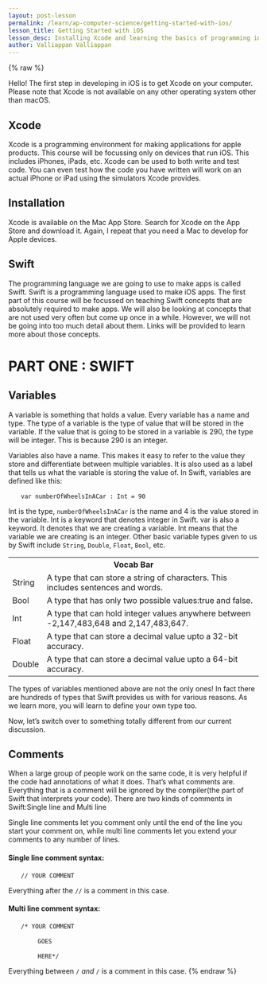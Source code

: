```yaml
---
layout: post-lesson
permalink: /learn/ap-computer-science/getting-started-with-ios/
lesson_title: Getting Started with iOS
lesson_desc: Installing Xcode and learning the basics of programming in iOS
author: Valliappan Valliappan
---
```


<script src="/questions.js"></script>

{% raw %}

Hello! The first step in developing in iOS is to get Xcode on your computer. Please note that Xcode is not available on any other operating system other than macOS.

<h2>Xcode</h2>
Xcode is a programming environment for making applications for apple products. This course will be focussing only on devices that run iOS. This includes iPhones, iPads, etc. Xcode can be used to both write and test code. You can even test how the code you have written will work on an actual iPhone or iPad using the simulators Xcode provides.

<h2>Installation</h2>
Xcode is available on the Mac App Store. Search for Xcode on the App Store and download it. Again, I repeat that you need a Mac to develop for Apple devices.

<h2>Swift</h2>
The programming language we are going to use to make apps is called Swift. Swift is a programming language used to make iOS apps. The first part of this course will be focussed on teaching Swift concepts that are absolutely required to make apps. We will also be looking at concepts that are not used very often but come up once in a while. However, we will not be going into too much detail about them. Links will be provided to learn more about those concepts.

<h1>PART ONE : SWIFT</h1>

<h2>Variables</h2>
A variable is something that holds a value. Every variable has a name and type. The type of a variable is the type of value that will be stored in the variable. If the value that is going to be stored in a variable is 290, the type will be integer. This is because 290 is an integer. 

Variables also have a name. This makes it easy to refer to the value they store and differentiate between multiple variables. It is also used as a label that tells us what the variable is storing the value of.
In Swift, variables are defined like this:

<pre>   <code>var numberOfWheelsInACar : Int = 90</code></pre>

Int is the type, <code>numberOfWheelsInACar</code> is the name and 4 is the value stored in the variable. Int is a keyword that denotes integer in Swift. var is also a keyword. It denotes that we are creating a variable. Int means that the variable we are creating is an integer. Other basic variable types given to us by Swift include <code>String</code>, <code>Double</code>, <code>Float</code>, <code>Bool</code>, etc.
<table>
<tr>
<th colspan="2">Vocab Bar</th>
</tr>
<tr>
<td>String</td>
<td>A type that can store a string of characters. This includes sentences and words.</td>
</tr>
<tr>
<td>Bool</td>
<td>A type that has only two possible values:true and false.</td>
</tr>
<tr>
<td>Int</td>
<td>A type that can hold integer values anywhere between -2,147,483,648 and 2,147,483,647.</td>
</tr>
<tr>
<td>Float</td>
<td>A type that can store a decimal value upto a 32-bit accuracy.</td>
</tr>
<tr>
<td>Double</td>
<td>A type that can store a decimal value upto a 64-bit accuracy.</td>
</tr>
</table>

The types of variables mentioned above are not the only ones! In fact there are hundreds of types that Swift provides us with for various reasons. As we learn more, you will learn to define your own type too.

Now, let’s switch over to something totally different from our current discussion.


<h2>Comments</h2>
When a large group of people work on the same code, it is very helpful if the code had annotations of what it does. That’s what comments are. Everything that is a comment will be ignored by the compiler(the part of Swift that interprets your code). 
There are two kinds of comments in Swift:Single line and Multi line

Single line comments let you comment only until the end of the line you start your comment on, while multi line comments let you extend your comments to any number of lines.

<h4>Single line comment syntax:</h4>

<pre>   <code>// YOUR COMMENT</code></pre>

Everything after the <code>//</code> is a comment in this case.

<h4>Multi line comment syntax:</h4>
<pre>   <code>/* YOUR COMMENT </code></pre>
<pre>       <code>GOES</code></pre>
<pre>       <code>HERE*/</code></pre>

Everything between <code>/*</code> and <code>*/</code> is a comment in this case.
{% endraw %}
